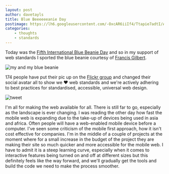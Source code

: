 ```yaml
--- 
layout: post 
author: davetayls 
title: Blue Beeeeeeanie Day
postimage: https://lh6.googleusercontent.com/-OxcAR6iiIf4/Ttapie7adtI/AAAAAAAAjys/SKixWJyweF8/s512/photo.jpg
categories:
    - thoughts
    - standards
---
```


Today was the [Fifth International Blue Beanie Day](http://www.zeldman.com/bbd/) and so in my support of web standards I sported the blue beanie courtesy of [Francis Gilbert](http://twitter.com/frangilbert).

![my and my blue beanie](https://lh6.googleusercontent.com/-OxcAR6iiIf4/Ttapie7adtI/AAAAAAAAjys/SKixWJyweF8/s512/photo.jpg)

174 people  have put their pic up on the [Flickr group](http://www.flickr.com/groups/bluebeanieday2011/) and changed their social avatar all to show we ♥ web standards and we're actively adhering to best practices for standardised, accessible, universal web design.

![tweet](https://lh5.googleusercontent.com/-48kzRb3j0xs/TtarVg9MUaI/AAAAAAAAjy0/Repglwi_E_g/s512/Screen%252520shot%2525202011-11-30%252520at%25252022.16.22.png)

I'm all for making the web available for all. There is still far to go, especially as the landscape is ever changing. I was reading the other day how fast the mobile web is expanding due to the take-up of devices being used in asia and africa. Often people will have a web-enabled mobile device before a computer. I've seen some criticism of the mobile first approach,  how it isn't cost effective for companies. I'm in the middle of a couple of projects at the moment where for a small increase in the budget of the project they are making their site so much quicker and more accessible for the mobile web. I have to admit it is a steep learning curve, especially when it comes to interactive features being turned on and off at different sizes but this definitely feels like the way forward, and we'll gradually get the tools and build the code we need to make the process smoother.

